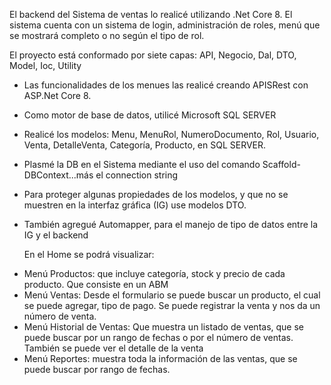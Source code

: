 El backend del Sistema de ventas lo realicé utilizando .Net Core 8. El sistema cuenta con un sistema de login, administración de roles, menú que se mostrará completo o no según el tipo de rol.

El proyecto está conformado por siete capas: API, Negocio, Dal, DTO, Model, Ioc, Utility
* Las funcionalidades de los menues las realicé creando APISRest con ASP.Net Core 8.
* Como motor de base de datos, utilicé Microsoft SQL SERVER
* Realicé los modelos: Menu, MenuRol, NumeroDocumento, Rol, Usuario, Venta, DetalleVenta, Categoría, Producto, en SQL SERVER.
* Plasmé la DB en el Sistema mediante el uso del comando Scaffold-DBContext...más el connection string 
* Para proteger algunas propiedades de los modelos, y que no se muestren en la interfaz gráfica (IG) use modelos DTO.
* También agregué Automapper, para el manejo de tipo de datos entre la IG y el backend

  En el Home se podrá visualizar:
- Menú Productos: que incluye categoría, stock y precio de cada producto. Que consiste en un ABM
- Menú Ventas: Desde el formulario se puede buscar un producto, el cual se puede agregar, tipo de pago. Se puede registrar la venta y nos da un número de venta.
- Menú Historial de Ventas: Que muestra un listado de ventas, que se puede buscar por un rango de fechas o por el número de ventas. También se puede ver el detalle de la venta
- Menú Reportes: muestra toda la información de las ventas, que se puede buscar por rango de fechas.
